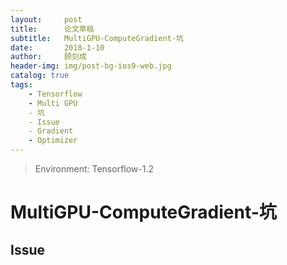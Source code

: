 ```yaml
---
layout:     post
title:      论文草稿
subtitle:   MultiGPU-ComputeGradient-坑
date:       2018-1-10
author:     顾剑成
header-img: img/post-bg-ios9-web.jpg
catalog: true
tags:
    - Tensorflow
    - Multi GPU
    - 坑
    - Issue
    - Gradient
    - Optimizer
---
```

> Environment: Tensorflow-1.2

# MultiGPU-ComputeGradient-坑
## Issue

